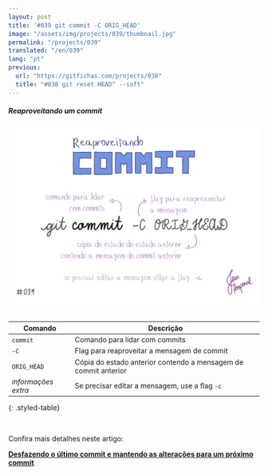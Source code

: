 ```yaml
---
layout: post
title: '#039 git commit -C ORIG_HEAD'
image: "/assets/img/projects/039/thumbnail.jpg"
permalink: "/projects/039"
translated: "/en/039"
lang: "pt"
previous:
  url: "https://gitfichas.com/projects/038"
  title: "#038 git reset HEAD^ --soft"
---
```

##### Reaproveitando um commit

<img alt="Para reaproveitar as alterações e mensagem de um commit desfeito usando a flag soft, use o comando git commit -C ORIG_HEAD" src="/assets/img/projects/039/full.jpg"><br><br>

| Comando | Descrição |
|---------|-------------|
| `commit` | Comando para lidar com commits |
| `-C` | Flag para reaproveitar a mensagem de commit |
| `ORIG_HEAD` | Cópia do estado anterior contendo a mensagem de commit anterior |
| _informações extra_ | Se precisar editar a mensagem, use a flag `-c` |
{: .styled-table}

<br>

Confira mais detalhes neste artigo:

<a href="https://jtemporal.com/desfazendo-o-ultimo-commit-e-reaproveitando-a-mensagem/">
  <strong>Desfazendo o último commit e mantendo as alterações para um próximo commit</strong>
</a>
